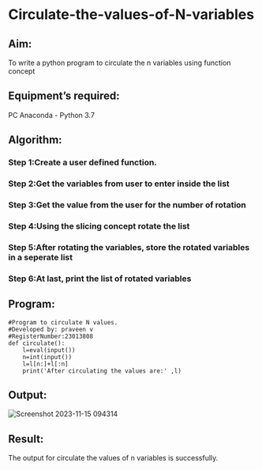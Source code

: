# Circulate-the-values-of-N-variables
## Aim:
To write a python program to circulate the n variables using function concept
## Equipment’s required:
PC
Anaconda - Python 3.7
## Algorithm: 
### Step 1:Create a user defined function. 
### Step 2:Get the variables from user to enter inside the list 
### Step 3:Get the value from the user for the number of rotation
### Step 4:Using the slicing concept rotate the list
### Step 5:After rotating the variables, store the rotated variables in a seperate list 
### Step 6:At last, print the list of rotated variables
## Program:
```
#Program to circulate N values.
#Developed by: praveen v
#RegisterNumber:23013808
def circulate():
    l=eval(input())
    n=int(input())
    l=l[n:]+l[:n]
    print('After circulating the values are:' ,l)
```
## Output:
![Screenshot 2023-11-15 094314](https://github.com/praveenv23013808/Circulate-the-values-of-N-variables/assets/145824728/1f0ac73a-57db-4b36-a995-5bd0407ea0bf)

## Result:
The output for circulate the values of n variables is successfully.
